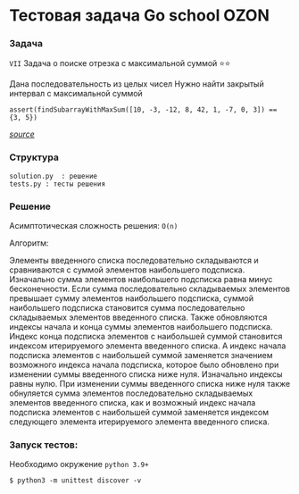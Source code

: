 # Тестовая задача Go school OZON

### Задача
`VII` Задача о поиске отрезка с максимальной суммой ⭐⭐

Дана последовательность из целых чисел
Нужно найти закрытый  интервал с максимальной суммой
```
assert(findSubarrayWithMaxSum([10, -3, -12, 8, 42, 1, -7, 0, 3]) == {3, 5})
```
_[source](https://gist.github.com/rusdevops/d85340e26aeac720c338874492adf637#file-7-md)_

### Структура
    solution.py  : решение
    tests.py : тесты решения
### Решение
Асимптотическая сложность решения: `O(n)`

Алгоритм:

Элементы введенного списка последовательно складываются и сравниваются с суммой элементов наибольшего подсписка. 
Изначально сумма элементов наибольшего подсписка равна минус бесконечности.
Если сумма последовательно складываемых элементов превышает сумму элементов наибольшего подсписка, суммой наибольшего подсписка становится сумма последовательно складываемых элементов введенного списка.
Также обновляются индексы начала и конца суммы элементов наибольшего подсписка.
Индекс конца подсписка элементов с наибольшей суммой становится индексом итерируемого элемента введенного списка.
А индекс начала подсписка элементов с наибольшей суммой заменяется значением возможного индекса начала подсписка, которое было обновлено при изменении суммы введенного списка ниже нуля.
Изначально индексы равны нулю.
При изменении суммы введенного списка ниже нуля также обнуляется сумма элементов последовательно складываемых элементов введенного списка, как и возможный индекс начала подсписка элементов с наибольшей суммой заменяется индексом следующего элемента итерируемого элемента введенного списка.

### Запуск тестов:

Необходимо окружение `python 3.9+`

    $ python3 -m unittest discover -v
